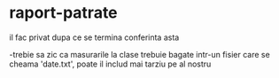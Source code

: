 # raport-patrate
il fac privat dupa ce se termina conferinta asta

-trebie sa zic ca masurarile la clase trebuie bagate intr-un fisier care se cheama 'date.txt', poate il includ mai tarziu pe al nostru
